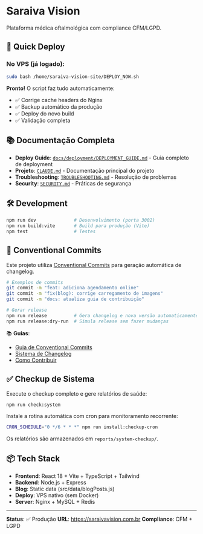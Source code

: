 # Saraiva Vision

Plataforma médica oftalmológica com compliance CFM/LGPD.

## 🚀 Quick Deploy

### No VPS (já logado):

```bash
sudo bash /home/saraiva-vision-site/DEPLOY_NOW.sh
```

**Pronto!** O script faz tudo automaticamente:
- ✅ Corrige cache headers do Nginx
- ✅ Backup automático da produção
- ✅ Deploy do novo build
- ✅ Validação completa

## 📚 Documentação Completa

- **Deploy Guide**: [`docs/deployment/DEPLOYMENT_GUIDE.md`](./docs/deployment/DEPLOYMENT_GUIDE.md) - Guia completo de deployment
- **Projeto**: [`CLAUDE.md`](./CLAUDE.md) - Documentação principal do projeto
- **Troubleshooting**: [`TROUBLESHOOTING.md`](./TROUBLESHOOTING.md) - Resolução de problemas
- **Security**: [`SECURITY.md`](./SECURITY.md) - Práticas de segurança

## 🛠️ Development

```bash
npm run dev              # Desenvolvimento (porta 3002)
npm run build:vite       # Build para produção (Vite)
npm test                 # Testes
```

## 📝 Conventional Commits

Este projeto utiliza [Conventional Commits](https://www.conventionalcommits.org/) para geração automática de changelog.

```bash
# Exemplos de commits
git commit -m "feat: adiciona agendamento online"
git commit -m "fix(blog): corrige carregamento de imagens"
git commit -m "docs: atualiza guia de contribuição"

# Gerar release
npm run release          # Gera changelog e nova versão automaticamente
npm run release:dry-run  # Simula release sem fazer mudanças
```

📚 **Guias**:
- [Guia de Conventional Commits](docs/CONVENTIONAL_COMMITS_GUIDE.md)
- [Sistema de Changelog](docs/CHANGELOG_AUTOMATION.md)
- [Como Contribuir](CONTRIBUTING.md)

## ✅ Checkup de Sistema

Execute o checkup completo e gere relatórios de saúde:

```bash
npm run check:system
```

Instale a rotina automática com cron para monitoramento recorrente:

```bash
CRON_SCHEDULE="0 */6 * * *" npm run install:checkup-cron
```

Os relatórios são armazenados em `reports/system-checkup/`.

## 📦 Tech Stack

- **Frontend**: React 18 + Vite + TypeScript + Tailwind
- **Backend**: Node.js + Express
- **Blog**: Static data (src/data/blogPosts.js)
- **Deploy**: VPS nativo (sem Docker)
- **Server**: Nginx + MySQL + Redis

---

**Status**: ✅ Produção
**URL**: https://saraivavision.com.br
**Compliance**: CFM + LGPD
